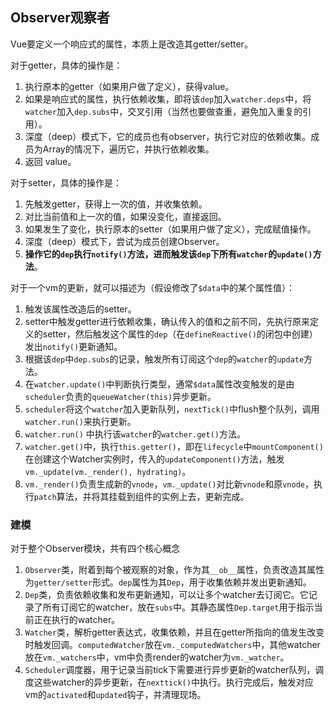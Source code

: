 ## Observer观察者

Vue要定义一个响应式的属性，本质上是改造其getter/setter。

对于getter，具体的操作是：

1. 执行原本的getter（如果用户做了定义），获得value。
2. 如果是响应式的属性，执行依赖收集，即将该`dep`加入`watcher.deps`中，将`watcher`加入`dep.subs`中，交叉引用（当然也要做查重，避免加入重复的引用）。
3. 深度（deep）模式下，它的成员也有observer，执行它对应的依赖收集。成员为Array的情况下，遍历它，并执行依赖收集。
4. 返回 value。



对于setter，具体的操作是：

1. 先触发getter，获得上一次的值，并收集依赖。
2. 对比当前值和上一次的值，如果没变化，直接返回。
3. 如果发生了变化，执行原本的setter（如果用户做了定义），完成赋值操作。
4. 深度（deep）模式下，尝试为成员创建Observer。
5. **操作它的`dep`执行`notify()`方法，进而触发该`dep`下所有`watcher`的`update()`方法**。



对于一个vm的更新，就可以描述为（假设修改了`$data`中的某个属性值）：

1. 触发该属性改造后的setter。
2. setter中触发getter进行依赖收集，确认传入的值和之前不同，先执行原来定义的setter，然后触发这个属性的`dep`（在`defineReactive()`的闭包中创建）发出`notify()`更新通知。
3. 根据该`dep`中`dep.subs`的记录，触发所有订阅这个`dep`的`watcher`的`update`方法。
4. 在`watcher.update()`中判断执行类型，通常`$data`属性改变触发的是由`scheduler`负责的`queueWatcher(this)`异步更新。
5. `scheduler`将这个`watcher`加入更新队列，`nextTick()`中flush整个队列，调用`watcher.run()`来执行更新。
6. `watcher.run()` 中执行该`watcher`的`watcher.get()`方法。
7. `watcher.get()`中，执行`this.getter()`，即在`lifecycle`中`mountComponent()`在创建这个Watcher实例时，传入的`updateComponent()`方法，触发`vm._update(vm._render(), hydrating)`。
8. `vm._render()`负责生成新的`vnode`，`vm._update()`对比新`vnode`和原`vnode`，执行`patch`算法，并将其挂载到组件的实例上去，更新完成。



### 建模

对于整个Observer模块，共有四个核心概念

1. `Observer`类，附着到每个被观察的对象，作为其`__ob__`属性，负责改造其属性为`getter/setter`形式。`dep`属性为其`Dep`，用于收集依赖并发出更新通知。
2. `Dep`类，负责依赖收集和发布更新通知，可以让多个watcher去订阅它。它记录了所有订阅它的watcher，放在`subs`中。其静态属性`Dep.target`用于指示当前正在执行的watcher。
3. `Watcher`类，解析getter表达式，收集依赖，并且在getter所指向的值发生改变时触发回调。`computedWatcher`放在`vm._computedWatchers`中，其他watcher放在`vm._watchers`中，vm中负责render的watcher为`vm._watcher`。
4. `Scheduler`调度器，用于记录当前tick下需要进行异步更新的watcher队列，调度这些watcher的异步更新，在`nexttick()`中执行。执行完成后，触发对应vm的`activated`和`updated`钩子，并清理现场。

